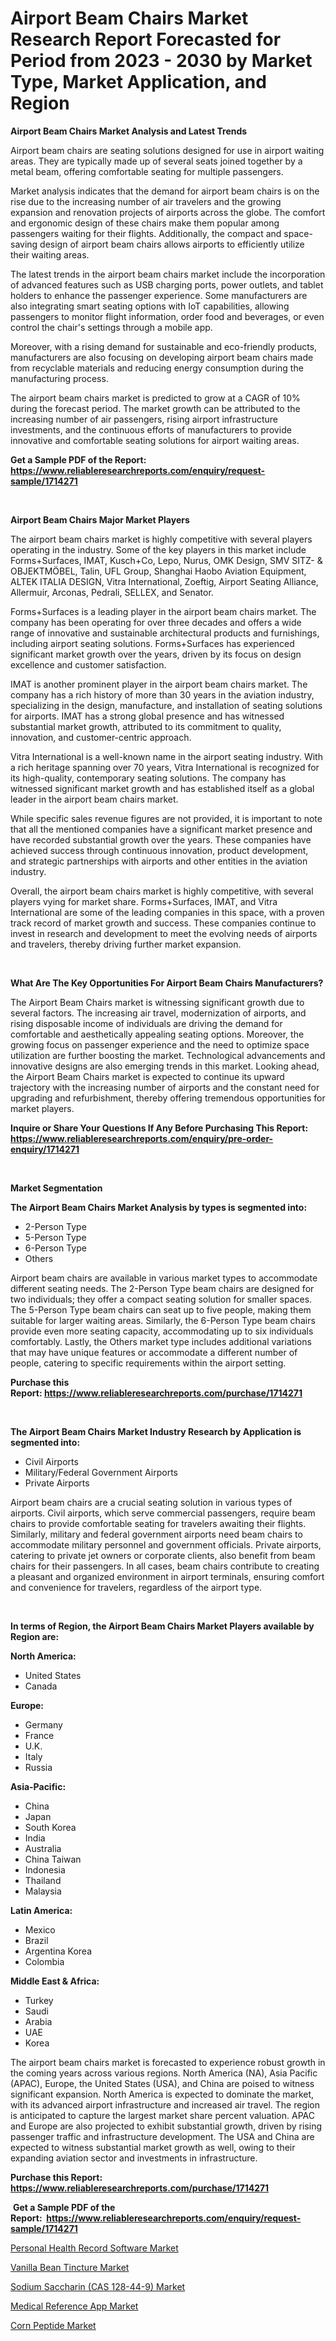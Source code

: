 <p><h1>Airport Beam Chairs Market Research Report Forecasted for Period from 2023 -  2030 by Market Type, Market Application, and Region</h1></p><p><strong>Airport Beam Chairs Market Analysis and Latest Trends</strong></p>
<p><p>Airport beam chairs are seating solutions designed for use in airport waiting areas. They are typically made up of several seats joined together by a metal beam, offering comfortable seating for multiple passengers.</p><p>Market analysis indicates that the demand for airport beam chairs is on the rise due to the increasing number of air travelers and the growing expansion and renovation projects of airports across the globe. The comfort and ergonomic design of these chairs make them popular among passengers waiting for their flights. Additionally, the compact and space-saving design of airport beam chairs allows airports to efficiently utilize their waiting areas.</p><p>The latest trends in the airport beam chairs market include the incorporation of advanced features such as USB charging ports, power outlets, and tablet holders to enhance the passenger experience. Some manufacturers are also integrating smart seating options with IoT capabilities, allowing passengers to monitor flight information, order food and beverages, or even control the chair's settings through a mobile app.</p><p>Moreover, with a rising demand for sustainable and eco-friendly products, manufacturers are also focusing on developing airport beam chairs made from recyclable materials and reducing energy consumption during the manufacturing process.</p><p>The airport beam chairs market is predicted to grow at a CAGR of 10% during the forecast period. The market growth can be attributed to the increasing number of air passengers, rising airport infrastructure investments, and the continuous efforts of manufacturers to provide innovative and comfortable seating solutions for airport waiting areas.</p></p>
<p><strong>Get a Sample PDF of the Report:&nbsp; <a href="https://www.reliableresearchreports.com/enquiry/request-sample/1714271">https://www.reliableresearchreports.com/enquiry/request-sample/1714271</a></strong></p>
<p>&nbsp;</p>
<p><strong>Airport Beam Chairs Major Market Players</strong></p>
<p><p>The airport beam chairs market is highly competitive with several players operating in the industry. Some of the key players in this market include Forms+Surfaces, IMAT, Kusch+Co, Lepo, Nurus, OMK Design, SMV SITZ- & OBJEKTMÖBEL, Talin, UFL Group, Shanghai Haobo Aviation Equipment, ALTEK ITALIA DESIGN, Vitra International, Zoeftig, Airport Seating Alliance, Allermuir, Arconas, Pedrali, SELLEX, and Senator.</p><p>Forms+Surfaces is a leading player in the airport beam chairs market. The company has been operating for over three decades and offers a wide range of innovative and sustainable architectural products and furnishings, including airport seating solutions. Forms+Surfaces has experienced significant market growth over the years, driven by its focus on design excellence and customer satisfaction.</p><p>IMAT is another prominent player in the airport beam chairs market. The company has a rich history of more than 30 years in the aviation industry, specializing in the design, manufacture, and installation of seating solutions for airports. IMAT has a strong global presence and has witnessed substantial market growth, attributed to its commitment to quality, innovation, and customer-centric approach.</p><p>Vitra International is a well-known name in the airport seating industry. With a rich heritage spanning over 70 years, Vitra International is recognized for its high-quality, contemporary seating solutions. The company has witnessed significant market growth and has established itself as a global leader in the airport beam chairs market.</p><p>While specific sales revenue figures are not provided, it is important to note that all the mentioned companies have a significant market presence and have recorded substantial growth over the years. These companies have achieved success through continuous innovation, product development, and strategic partnerships with airports and other entities in the aviation industry.</p><p>Overall, the airport beam chairs market is highly competitive, with several players vying for market share. Forms+Surfaces, IMAT, and Vitra International are some of the leading companies in this space, with a proven track record of market growth and success. These companies continue to invest in research and development to meet the evolving needs of airports and travelers, thereby driving further market expansion.</p></p>
<p>&nbsp;</p>
<p><strong>What Are The Key Opportunities For Airport Beam Chairs Manufacturers?</strong></p>
<p><p>The Airport Beam Chairs market is witnessing significant growth due to several factors. The increasing air travel, modernization of airports, and rising disposable income of individuals are driving the demand for comfortable and aesthetically appealing seating options. Moreover, the growing focus on passenger experience and the need to optimize space utilization are further boosting the market. Technological advancements and innovative designs are also emerging trends in this market. Looking ahead, the Airport Beam Chairs market is expected to continue its upward trajectory with the increasing number of airports and the constant need for upgrading and refurbishment, thereby offering tremendous opportunities for market players.</p></p>
<p><strong>Inquire or Share Your Questions If Any Before Purchasing This Report: <a href="https://www.reliableresearchreports.com/enquiry/pre-order-enquiry/1714271">https://www.reliableresearchreports.com/enquiry/pre-order-enquiry/1714271</a></strong></p>
<p>&nbsp;</p>
<p><strong>Market Segmentation</strong></p>
<p><strong>The Airport Beam Chairs Market Analysis by types is segmented into:</strong></p>
<p><ul><li>2-Person Type</li><li>5-Person Type</li><li>6-Person Type</li><li>Others</li></ul></p>
<p><p>Airport beam chairs are available in various market types to accommodate different seating needs. The 2-Person Type beam chairs are designed for two individuals; they offer a compact seating solution for smaller spaces. The 5-Person Type beam chairs can seat up to five people, making them suitable for larger waiting areas. Similarly, the 6-Person Type beam chairs provide even more seating capacity, accommodating up to six individuals comfortably. Lastly, the Others market type includes additional variations that may have unique features or accommodate a different number of people, catering to specific requirements within the airport setting.</p></p>
<p><strong>Purchase this Report:&nbsp;<a href="https://www.reliableresearchreports.com/purchase/1714271">https://www.reliableresearchreports.com/purchase/1714271</a></strong></p>
<p>&nbsp;</p>
<p><strong>The Airport Beam Chairs Market Industry Research by Application is segmented into:</strong></p>
<p><ul><li>Civil Airports</li><li>Military/Federal Government Airports</li><li>Private Airports</li></ul></p>
<p><p>Airport beam chairs are a crucial seating solution in various types of airports. Civil airports, which serve commercial passengers, require beam chairs to provide comfortable seating for travelers awaiting their flights. Similarly, military and federal government airports need beam chairs to accommodate military personnel and government officials. Private airports, catering to private jet owners or corporate clients, also benefit from beam chairs for their passengers. In all cases, beam chairs contribute to creating a pleasant and organized environment in airport terminals, ensuring comfort and convenience for travelers, regardless of the airport type.</p></p>
<p>&nbsp;</p>
<p><strong>In terms of Region, the Airport Beam Chairs Market Players available by Region are:</strong></p>
<p>
    <p> <strong> North America: </strong>
        <ul>
            <li>United States</li>
            <li>Canada</li>
        </ul>
        </p> 
    <p> <strong> Europe: </strong>
        <ul>
            <li>Germany</li>
            <li>France</li>
            <li>U.K.</li>
            <li>Italy</li>
            <li>Russia</li>
        </ul>
        </p> 
    <p> <strong> Asia-Pacific: </strong>
        <ul>
            <li>China</li>
            <li>Japan</li>
            <li>South Korea</li>
            <li>India</li>
            <li>Australia</li>
            <li>China Taiwan</li>
            <li>Indonesia</li>
            <li>Thailand</li>
            <li>Malaysia</li>
        </ul>
        </p> 
    <p> <strong> Latin America: </strong>
        <ul>
            <li>Mexico</li>
            <li>Brazil</li>
            <li>Argentina Korea</li>
            <li>Colombia</li>
        </ul>
        </p> 
    <p> <strong> Middle East & Africa: </strong>
        <ul>
            <li>Turkey</li>
            <li>Saudi</li>
            <li>Arabia</li>
            <li>UAE</li>
            <li>Korea</li>
        </ul>
    </p>
    </p>
<p><p>The airport beam chairs market is forecasted to experience robust growth in the coming years across various regions. North America (NA), Asia Pacific (APAC), Europe, the United States (USA), and China are poised to witness significant expansion. North America is expected to dominate the market, with its advanced airport infrastructure and increased air travel. The region is anticipated to capture the largest market share percent valuation. APAC and Europe are also projected to exhibit substantial growth, driven by rising passenger traffic and infrastructure development. The USA and China are expected to witness substantial market growth as well, owing to their expanding aviation sector and investments in infrastructure.</p></p>
<p><strong>Purchase this Report: <a href="https://www.reliableresearchreports.com/purchase/1714271">https://www.reliableresearchreports.com/purchase/1714271</a></strong></p>
<p>&nbsp;<strong>Get a Sample PDF of the Report:&nbsp;&nbsp;<a href="https://www.reliableresearchreports.com/enquiry/request-sample/1714271">https://www.reliableresearchreports.com/enquiry/request-sample/1714271</a></strong></p>
<p><strong></strong></p>
<p><p><a href="https://medium.com/@hazelbrakus/personal-health-record-software-market-share-evolution-and-market-growth-trends-2023-2030-b83a58750ea5">Personal Health Record Software Market</a></p><p><a href="https://www.linkedin.com/pulse/vanilla-bean-tincture-market-research-report-unlocks-analysis-mydpe/">Vanilla Bean Tincture Market</a></p><p><a href="https://github.com/rexevange/Market-Research-Report-List-1/blob/main/sodium-saccharin-cas-128-44-9-market.md">Sodium Saccharin (CAS 128-44-9) Market</a></p><p><a href="https://medium.com/@randallbode/analyzing-medical-reference-app-market-global-industry-perspective-and-forecast-2023-to-2030-aa4579303f27">Medical Reference App Market</a></p><p><a href="https://github.com/lilstefpacute/Market-Research-Report-List-1/blob/main/corn-peptide-market.md">Corn Peptide Market</a></p></p>